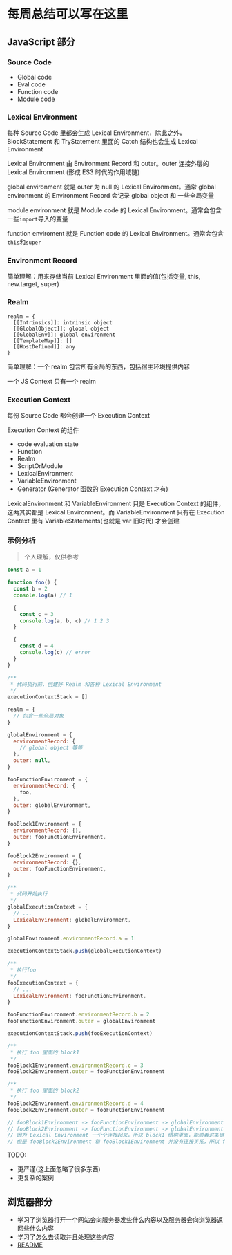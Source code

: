 # 每周总结可以写在这里

## JavaScript 部分

### Source Code

- Global code
- Eval code
- Function code
- Module code

### Lexical Environment

每种 Source Code 里都会生成 Lexical Environment，除此之外，BlockStatement 和 TryStatement 里面的 Catch 结构也会生成 Lexical Environment

Lexical Environment 由 Environment Record 和 outer。outer 连接外层的 Lexical Environment (形成 ES3 时代的作用域链)

global environment 就是 outer 为 null 的 Lexical Environment。通常 global environment 的 Environment Record 会记录 global object 和 一些全局变量

module environment 就是 Module code 的 Lexical Environment。通常会包含一些`import`导入的变量

function enviroment 就是 Function code 的 Lexical Environment。通常会包含`this`和`super`

### Environment Record

简单理解：用来存储当前 Lexical Environment 里面的值(包括变量, this, new.target, super)

### Realm

```
realm = {
  [[Intrinsics]]: intrinsic object
  [[GlobalObject]]: global object
  [[GlobalEnv]]: global environment
  [[TemplateMap]]: []
  [[HostDefined]]: any
}
```

简单理解：一个 realm 包含所有全局的东西，包括宿主环境提供内容

一个 JS Context 只有一个 realm

### Execution Context

每份 Source Code 都会创建一个 Execution Context

Execution Context 的组件

- code evaluation state
- Function
- Realm
- ScriptOrModule
- LexicalEnvironment
- VariableEnvironment
- Generator (Generator 函数的 Execution Context 才有)

LexicalEnvironment 和 VariableEnvironment 只是 Execution Context 的组件，这两其实都是 Lexical Environment。而 VariableEnvironment 只有在 Execution Context 里有 VariableStatements(也就是 var 旧时代) 才会创建

### 示例分析

> 个人理解，仅供参考

```js
const a = 1

function foo() {
  const b = 2
  console.log(a) // 1

  {
    const c = 3
    console.log(a, b, c) // 1 2 3
  }

  {
    const d = 4
    console.log(c) // error
  }
}
```

```js
/**
 * 代码执行前，创建好 Realm 和各种 Lexical Environment
 */
executionContextStack = []

realm = {
  // 包含一些全局对象
}

globalEnvironment = {
  environmentRecord: {
    // global object 等等
  },
  outer: null,
}

fooFunctionEnvironment = {
  environmentRecord: {
    foo,
  },
  outer: globalEnvironment,
}

fooBlock1Environment = {
  environmentRecord: {},
  outer: fooFunctionEnvironment,
}

fooBlock2Environment = {
  environmentRecord: {},
  outer: fooFunctionEnvironment,
}

/**
 * 代码开始执行
 */
globalExecutionContext = {
  // ...
  LexicalEnvironment: globalEnvironment,
}

globalEnvironment.environmentRecord.a = 1

executionContextStack.push(globalExecutionContext)

/**
 * 执行foo
 */
fooExecutionContext = {
  // ...
  LexicalEnvironment: fooFunctionEnvironment,
}

fooFunctionEnvironment.environmentRecord.b = 2
fooFunctionEnvironment.outer = globalEnvironment

executionContextStack.push(fooExecutionContext)

/**
 * 执行 foo 里面的 block1
 */
fooBlock1Environment.environmentRecord.c = 3
fooBlock2Environment.outer = fooFunctionEnvironment

/**
 * 执行 foo 里面的 block2
 */
fooBlock2Environment.environmentRecord.d = 4
fooBlock2Environment.outer = fooFunctionEnvironment

// fooBlock1Environment -> fooFunctionEnvironment -> globalEnvironment
// fooBlock2Environment -> fooFunctionEnvironment -> globalEnvironment
// 因为 Lexical Environment 一个个连接起来，所以 block1 结构里面，能顺着这条链访问到变量 a, b, c
// 但是 fooBlock2Environment 和 fooBlock1Environment 并没有连接关系，所以 fooBlock1Environment 不能访问到变量 c，因此会报错
```

TODO:

- 更严谨(这上面忽略了很多东西)
- 更复杂的案例

## 浏览器部分

- 学习了浏览器打开一个网站会向服务器发些什么内容以及服务器会向浏览器返回些什么内容
- 学习了怎么去读取并且处理这些内容
- [README](./toy-browser/README.md)
